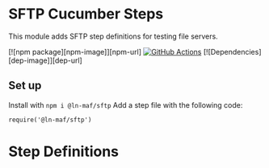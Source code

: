 # SFTP Cucumber Steps
This module adds SFTP step definitions for testing file servers.

[![npm package][npm-image]][npm-url] 
[![GitHub Actions](https://github.com/hpcc-systems/MAF/workflows/Build/badge.svg)](https://github.com/hpcc-systems/MAF/actions)
[![Dependencies][dep-image]][dep-url]

## Set up
Install with `npm i @ln-maf/sftp`
Add a step file with the following code:
```
require('@ln-maf/sftp')
```

# Step Definitions

